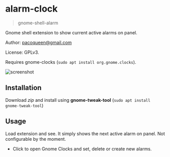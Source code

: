 alarm-clock
===========

> gnome-shell-alarm

Gnome shell extension to show current active alarms on panel.

Author: [pacoqueen@gmail.com](mailto:pacoqueen@gmail.com)

License: GPLv3.

Requires gnome-clocks (`sudo apt install org.gnome.clocks`).

![screenshot](https://raw.githubusercontent.com/pacoqueen/gnome-shell-alarm/master/screenshot.png "Screenshot")

## Installation

Download _zip_ and install using **gnome-tweak-tool** (`sudo apt install gnome-tweak-tool`)

## Usage

Load extension and see. It simply shows the next active alarm on panel.
Not configurable by the moment.

* Click to open Gnome Clocks and set, delete or create new alarms.

